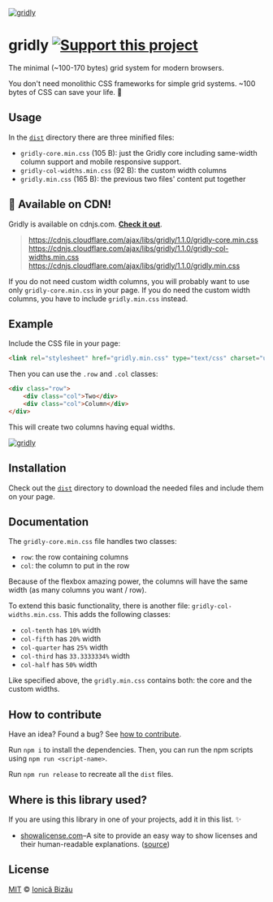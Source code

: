 [![gridly](http://i.imgur.com/kPrOESX.png)](http://ionicabizau.github.io/gridly/example/)

# gridly [![Support this project][donate-now]][paypal-donations]

The minimal (~100-170 bytes) grid system for modern browsers.

You don't need monolithic CSS frameworks for simple grid systems. ~100 bytes of CSS can save your life. :dizzy:

## Usage

In the [`dist`](/dist) directory there are three minified files:

 - `gridly-core.min.css` (105 B): just the Gridly core including same-width column support and mobile responsive support.
 - `gridly-col-widths.min.css` (92 B): the custom width columns
 - `gridly.min.css` (165 B): the previous two files' content put together

## :rocket: Available on CDN!

Gridly is available on cdnjs.com. [**Check it out**](https://cdnjs.com/libraries/gridly).

> https://cdnjs.cloudflare.com/ajax/libs/gridly/1.1.0/gridly-core.min.css
> https://cdnjs.cloudflare.com/ajax/libs/gridly/1.1.0/gridly-col-widths.min.css
> https://cdnjs.cloudflare.com/ajax/libs/gridly/1.1.0/gridly.min.css

If you do not need custom width columns, you will probably want to use only `gridly-core.min.css` in your page. If you do need the custom width columns, you have to include `gridly.min.css` instead.

## Example

Include the CSS file in your page:

```html
<link rel="stylesheet" href="gridly.min.css" type="text/css" charset="utf-8">
```

Then you can use the `.row` and `.col` classes:

```html
<div class="row">
    <div class="col">Two</div>
    <div class="col">Column</div>
</div>
```

This will create two columns having equal widths.

[![gridly](http://i.imgur.com/m4pwrnO.png)](http://ionicabizau.github.io/gridly/example/)

## Installation

Check out the [`dist`](/dist) directory to download the needed files and include them on your page.

## Documentation

The `gridly-core.min.css` file handles two classes:

 - `row`: the row containing columns
 - `col`: the column to put in the row

Because of the flexbox amazing power, the columns will have the same width (as many columns you want / row).

To extend this basic functionality, there is another file: `gridly-col-widths.min.css`. This adds the following classes:

 - `col-tenth` has `10%` width
 - `col-fifth` has `20%` width
 - `col-quarter` has `25%` width
 - `col-third` has `33.3333334%` width
 - `col-half` has `50%` width

Like specified above, the `gridly.min.css` contains both: the core and the custom widths.

## How to contribute
Have an idea? Found a bug? See [how to contribute][contributing].

Run `npm i` to install the dependencies. Then, you can run the npm scripts using `npm run <script-name>`.

Run `npm run release` to recreate all the `dist` files.

## Where is this library used?
If you are using this library in one of your projects, add it in this list. :sparkles:

 - [showalicense.com](http://showalicense.com/)–A site to provide an easy way to show licenses and their human-readable explanations. ([source](https://github.com/IonicaBizau/showalicense.com))

## License

[MIT][license] © [Ionică Bizău][website]

[paypal-donations]: https://www.paypal.com/cgi-bin/webscr?cmd=_s-xclick&hosted_button_id=RVXDDLKKLQRJW
[donate-now]: http://i.imgur.com/6cMbHOC.png

[license]: http://showalicense.com/?fullname=Ionic%C4%83%20Biz%C4%83u%20%3Cbizauionica%40gmail.com%3E%20(http%3A%2F%2Fionicabizau.net)&year=2015#license-mit
[website]: http://ionicabizau.net
[contributing]: /CONTRIBUTING.md
[docs]: /DOCUMENTATION.md